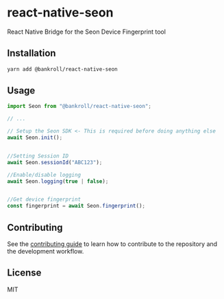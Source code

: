 # react-native-seon

React Native Bridge for the Seon Device Fingerprint tool

## Installation

```sh
yarn add @bankroll/react-native-seon
```

## Usage

```js
import Seon from "@bankroll/react-native-seon";

// ...

// Setup the Seon SDK <- This is required before doing anything else
await Seon.init();


//Setting Session ID
await Seon.sessionId("ABC123");

//Enable/disable logging
await Seon.logging(true | false);


//Get device fingerprint
const fingerprint = await Seon.fingerprint();

```

## Contributing

See the [contributing guide](CONTRIBUTING.md) to learn how to contribute to the repository and the development workflow.

## License

MIT
